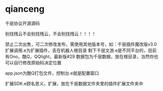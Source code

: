 # qianceng      
千层协议开源源码

别找残云不会别找残云，不会别找残云！！！！

禁止二次出售，可二次修改发布，需使用其他版本号，如：千层插件魔改版v3.0
扩展调用.e为扩展插件，丢在机器人根目录
剩下千层文游.e是不同平台的，目前有Ono，酷Q，QQlight，最新版#29
数据包为千层数据，放在根目录，当然你也可以自行修改原始码决定位置

app.json为酷Q打包文件，控制台.e就是配置窗口

扩展SDK.e顾名思义，扩展，放在千层数据文件夹里的插件扩展文件夹中
